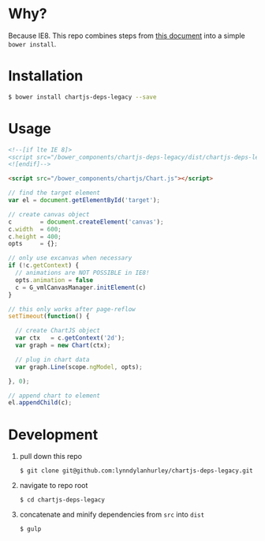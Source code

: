 # Why?

Because IE8. This repo combines steps from [this document](https://github.com/danielhusar/Chart.js/blob/master/docs/07-Notes.md) into a simple `bower install`.


# Installation

~~~bash
$ bower install chartjs-deps-legacy --save
~~~

# Usage

~~~html
<!--[if lte IE 8]>
<script src="/bower_components/chartjs-deps-legacy/dist/chartjs-deps-legacy.js"></script>
<![endif]-->

<script src="/bower_components/chartjs/Chart.js"></script>
~~~

~~~javascript
// find the target element
var el = document.getElementById('target');

// create canvas object
c        = document.createElement('canvas');
c.width  = 600;
c.height = 400;
opts     = {};

// only use excanvas when necessary
if (!c.getContext) {
  // animations are NOT POSSIBLE in IE8!
  opts.animation = false
  c = G_vmlCanvasManager.initElement(c)
}

// this only works after page-reflow
setTimeout(function() {

  // create ChartJS object
  var ctx   = c.getContext('2d');
  var graph = new Chart(ctx);

  // plug in chart data
  var graph.Line(scope.ngModel, opts);

}, 0);

// append chart to element
el.appendChild(c);
~~~

# Development

1. pull down this repo

   `$ git clone git@github.com:lynndylanhurley/chartjs-deps-legacy.git`
1. navigate to repo root

   `$ cd chartjs-deps-legacy`
1. concatenate and minify dependencies from `src` into `dist`

   `$ gulp`
